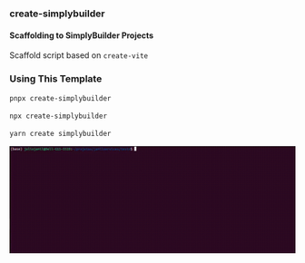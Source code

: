 ### create-simplybuilder     
#### Scaffolding to SimplyBuilder Projects     

Scaffold script based on `create-vite`


### Using This Template   
~~~bash
pnpx create-simplybuilder
~~~
~~~bash
npx create-simplybuilder
~~~
~~~bash
yarn create simplybuilder
~~~

![](https://github.com/SimplyBuilder/create-simplybuilder/blob/main/demonstration.gif)